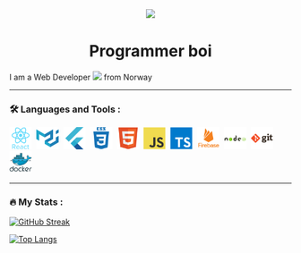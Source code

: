 <div id="header" align="center">
  <img src="https://user-images.githubusercontent.com/59290906/226099046-5d8beb50-8ca5-4fed-af10-215bf8c2f28d.gif" width="300"/>
</div>

<div id="header" align="center">
  <h1>Programmer boi</h1>
</div>

I am a Web Developer <img src="https://media.giphy.com/media/WUlplcMpOCEmTGBtBW/giphy.gif" width="30"> from Norway

---

### :hammer_and_wrench: Languages and Tools :

<div>
  <img src="https://github.com/devicons/devicon/blob/master/icons/react/react-original-wordmark.svg" title="React" alt="React" width="40" height="40"/>&nbsp;
  <img src="https://github.com/devicons/devicon/blob/master/icons/materialui/materialui-original.svg" title="Material UI" alt="Material UI" width="40" height="40"/>&nbsp;
  <img src="https://github.com/devicons/devicon/blob/master/icons/flutter/flutter-original.svg" title="Flutter" alt="Flutter" width="40" height="40"/>&nbsp;
  <img src="https://github.com/devicons/devicon/blob/master/icons/css3/css3-plain-wordmark.svg"  title="CSS3" alt="CSS" width="40" height="40"/>&nbsp;
  <img src="https://github.com/devicons/devicon/blob/master/icons/html5/html5-original.svg" title="HTML5" alt="HTML" width="40" height="40"/>&nbsp;
  <img src="https://github.com/devicons/devicon/blob/master/icons/javascript/javascript-original.svg" title="JavaScript" alt="JavaScript" width="40" height="40"/>&nbsp;
  <img src="https://github.com/devicons/devicon/blob/master/icons/typescript/typescript-original.svg" title="Typescript" alt="Typescript" width="40" height="40"/>&nbsp;
  <img src="https://github.com/devicons/devicon/blob/master/icons/firebase/firebase-plain-wordmark.svg" title="Firebase" alt="Firebase" width="40" height="40"/>&nbsp;
  <img src="https://github.com/devicons/devicon/blob/master/icons/nodejs/nodejs-original-wordmark.svg" title="NodeJS" alt="NodeJS" width="40" height="40"/>&nbsp;
  <img src="https://github.com/devicons/devicon/blob/master/icons/git/git-original-wordmark.svg" title="Git" **alt="Git" width="40" height="40"/>
  <img src="https://github.com/devicons/devicon/blob/master/icons/docker/docker-original-wordmark.svg" title="Docker" **alt="Docker" width="40" height="40"/>
</div>

---

### :fire: My Stats :

[![GitHub Streak](http://github-readme-streak-stats.herokuapp.com?user=jonagull&theme=dark&background=000000)](https://git.io/streak-stats)

[![Top Langs](https://github-readme-stats.vercel.app/api/top-langs/?username=jonagull&layout=compact&theme=vision-friendly-dark)](https://github.com/anuraghazra/github-readme-stats)
